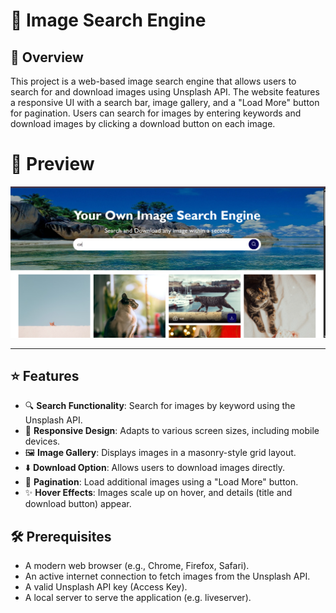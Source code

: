 # 🌄 Image Search Engine

## 📖 Overview
This project is a web-based image search engine that allows users to search for and download images using Unsplash API. The website features a responsive UI with a search bar, image gallery, and a "Load More" button for pagination. Users can search for images by entering keywords and download images by clicking a download button on each image.

# 📸 Preview

![Preview](./preview.png)

---

## ⭐ Features
- 🔍 **Search Functionality**: Search for images by keyword using the Unsplash API.
- 📱 **Responsive Design**: Adapts to various screen sizes, including mobile devices.
- 🖼️ **Image Gallery**: Displays images in a masonry-style grid layout.
- ⬇️ **Download Option**: Allows users to download images directly.
- 📄 **Pagination**: Load additional images using a "Load More" button.
- ✨ **Hover Effects**: Images scale up on hover, and details (title and download button) appear.

## 🛠️ Prerequisites
- A modern web browser (e.g., Chrome, Firefox, Safari).
- An active internet connection to fetch images from the Unsplash API.
- A valid Unsplash API key (Access Key).
- A local server to serve the application (e.g. liveserver).

